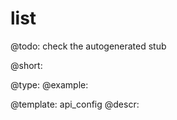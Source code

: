 list
=============

@todo:
	check the autogenerated stub


@short:
	

@type: 
@example:


@template:	api_config
@descr:


